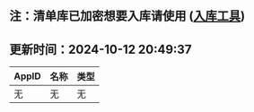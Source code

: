 ## 注：清单库已加密想要入库请使用 ([入库工具](https://github.com/BlankTMing/ManifestAutoUpdate/releases))

## 更新时间：2024-10-12 20:49:37
| AppID | 名称 | 类型  |
| :-------------------- | :----------------------------- | :----------- |
| 无 | 无 | 无 |
